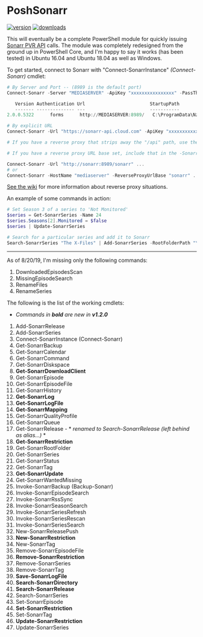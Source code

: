 # PoshSonarr

[![version](https://img.shields.io/powershellgallery/v/PoshSonarr.svg)](https://www.powershellgallery.com/packages/PoshSonarr)
[![downloads](https://img.shields.io/powershellgallery/dt/PoshSonarr.svg?label=downloads)](https://www.powershellgallery.com/stats/packages/PoshSonarr?groupby=Version)

This will eventually be a complete PowerShell module for quickly issuing [Sonarr PVR API](https://github.com/Sonarr/Sonarr/wiki/API) calls. The module was completely redesigned from the ground up in PowerShell Core, and I'm happy to say it works (has been tested) in Ubuntu 16.04 and Ubuntu 18.04 as well as Windows.

To get started, connect to Sonarr with "Connect-SonarrInstance" _(Connect-Sonarr)_ cmdlet:

```powershell
# By Server and Port -- (8989 is the default port)
Connect-Sonarr -Server "MEDIASERVER" -ApiKey "xxxxxxxxxxxxxxxx" -PassThru

   Version Authentication Url                        StartupPath
   ------- -------------- ---                        -----------
2.0.0.5322      forms      http://MEDIASERVER:8989/   C:\ProgramData\NzbDrone\bin

# By explicit URL
Connect-Sonarr -Url "https://sonarr-api.cloud.com" -ApiKey "xxxxxxxxxxxx" -PassThru

# If you have a reverse proxy that strips away the "/api" path, use the "-NoApiPrefix" switch.

# If you have a reverse proxy URL base set, include that in the -SonarrUrl parameter or use the new "-ReverseProxyUrlBase" parameter when combined with a HostName.

Connect-Sonarr -Url "http://sonarr:8989/sonarr" ...
# or
Connect-Sonarr -HostName "mediaserver" -ReverseProxyUrlBase "sonarr" ...
```

[See the wiki](https://github.com/Yevrag35/PoshSonarr/wiki) for more information about reverse proxy situations.

An example of some commands in action:

```powershell
# Set Season 3 of a series to 'Not Monitored'
$series = Get-SonarrSeries -Name 24
$series.Seasons[2].Monitored = $false
$series | Update-SonarrSeries

# Search for a particular series and add it to Sonarr
Search-SonarrSeries "The X-Files" | Add-SonarrSeries -RootFolderPath "\\NAS\Shows" -IgnoreEpisodesWithFiles -SearchForMissingEpisodes -UseSeasonFolders
```

---

As of 8/20/19, I'm missing only the following commands:

1. DownloadedEpisodesScan
1. MissingEpisodeSearch
1. RenameFiles
1. RenameSeries

The following is the list of the working cmdlets:

* _Commands in __bold__ are new in __v1.2.0___

1. Add-SonarrRelease
1. Add-SonarrSeries
1. Connect-SonarrInstance (Connect-Sonarr)
1. Get-SonarrBackup
1. Get-SonarrCalendar
1. Get-SonarrCommand
1. Get-SonarrDiskspace
1. __Get-SonarrDownloadClient__
1. Get-SonarrEpisode
1. Get-SonarrEpisodeFile
1. Get-SonarrHistory
1. __Get-SonarrLog__
1. __Get-SonarrLogFile__
1. __Get-SonarrMapping__
1. Get-SonarrQualityProfile
1. Get-SonarrQueue
1. Get-SonarrRelease - * _renamed to Search-SonarrRelease (left behind as alias...)_ *
1. __Get-SonarrRestriction__
1. Get-SonarrRootFolder
1. Get-SonarrSeries
1. Get-SonarrStatus
1. Get-SonarrTag
1. __Get-SonarrUpdate__
1. Get-SonarrWantedMissing
1. Invoke-SonarrBackup (Backup-Sonarr)
1. Invoke-SonarrEpisodeSearch
1. Invoke-SonarrRssSync
1. Invoke-SonarrSeasonSearch
1. Invoke-SonarrSeriesRefresh
1. Invoke-SonarrSeriesRescan
1. Invoke-SonarrSeriesSearch
1. New-SonarrReleasePush
1. __New-SonarrRestriction__
1. New-SonarrTag
1. Remove-SonarrEpisodeFile
1. __Remove-SonarrRestriction__
1. Remove-SonarrSeries
1. Remove-SonarrTag
1. __Save-SonarrLogFile__
1. __Search-SonarrDirectory__
1. __Search-SonarrRelease__
1. Search-SonarrSeries
1. Set-SonarrEpisode
1. __Set-SonarrRestriction__
1. Set-SonarrTag
1. __Update-SonarrRestriction__
1. Update-SonarrSeries
